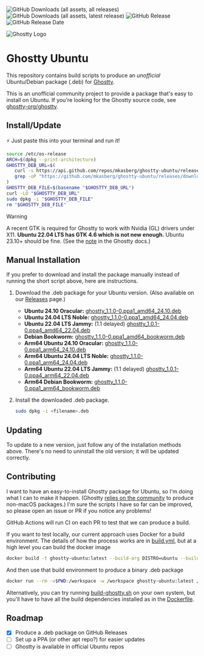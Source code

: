 
![GitHub Downloads (all assets, all releases)](https://img.shields.io/github/downloads/mkasberg/ghostty-ubuntu/total)
![GitHub Downloads (all assets, latest release)](https://img.shields.io/github/downloads/mkasberg/ghostty-ubuntu/latest/total)
![GitHub Release](https://img.shields.io/github/v/release/mkasberg/ghostty-ubuntu)
![GitHub Release Date](https://img.shields.io/github/release-date/mkasberg/ghostty-ubuntu)

![Ghostty Logo](ghostty-logo.png)

# Ghostty Ubuntu

This repository contains build scripts to produce an _unofficial_ Ubuntu/Debian
package (.deb) for [Ghostty](https://ghostty.org).

This is an unofficial community project to provide a package that's easy to
install on Ubuntu. If you're looking for the Ghostty source code, see
[ghostty-org/ghostty](https://github.com/ghostty-org/ghostty).

## Install/Update

:zap: Just paste this into your terminal and run it!

```sh
source /etc/os-release
ARCH=$(dpkg --print-architecture)
GHOSTTY_DEB_URL=$(
   curl -s https://api.github.com/repos/mkasberg/ghostty-ubuntu/releases/latest | \
   grep -oP "https://github.com/mkasberg/ghostty-ubuntu/releases/download/[^\s/]+/ghostty_[^\s/_]+_${ARCH}_${VERSION_ID}.deb"
)
GHOSTTY_DEB_FILE=$(basename "$GHOSTTY_DEB_URL")
curl -LO "$GHOSTTY_DEB_URL"
sudo dpkg -i "$GHOSTTY_DEB_FILE"
rm "$GHOSTTY_DEB_FILE"
```

> [!WARNING]
> A recent GTK is required for Ghostty to work with Nvidia (GL) drivers under
> X11. **Ubuntu 22.04 LTS has GTK 4.6 which is not new enough.** Ubuntu 23.10+ should be fine. (See the
> [note](https://ghostty.org/docs/install/build#debian-and-ubuntu) in the
> Ghostty docs.)

## Manual Installation

If you prefer to download and install the package manually instead of running the short script above, here are instructions.

1. Download the .deb package for your Ubuntu version. (Also available on our [Releases](https://github.com/mkasberg/ghostty-ubuntu/releases) page.)
   - **Ubuntu 24.10 Oracular:** [ghostty_1.1.0-0.ppa1_amd64_24.10.deb](https://github.com/mkasberg/ghostty-ubuntu/releases/download/1.1.0-0-ppa1/ghostty_1.1.0-0.ppa1_amd64_24.10.deb)
   - **Ubuntu 24.04 LTS Noble:** [ghostty_1.1.0-0.ppa1_amd64_24.04.deb](https://github.com/mkasberg/ghostty-ubuntu/releases/download/1.1.0-0-ppa1/ghostty_1.1.0-0.ppa1_amd64_24.04.deb)
   - **Ubuntu 22.04 LTS Jammy:** (1.1 delayed) [ghostty_1.0.1-0.ppa4_amd64_22.04.deb](https://github.com/mkasberg/ghostty-ubuntu/releases/download/1.0.1-0-ppa4/ghostty_1.0.1-0.ppa4_amd64_22.04.deb)
   - **Debian Bookworm:** [ghostty_1.1.0-0.ppa1_amd64_bookworm.deb](https://github.com/mkasberg/ghostty-ubuntu/releases/download/1.1.0-0-ppa1/ghostty_1.1.0-0.ppa1_amd64_bookworm.deb)
   - **Arm64 Ubuntu 24.10 Oracular:** [ghostty_1.1.0-0.ppa1_arm64_24.10.deb](https://github.com/mkasberg/ghostty-ubuntu/releases/download/1.1.0-0-ppa1/ghostty_1.1.0-0.ppa1_arm64_24.10.deb)
   - **Arm64 Ubuntu 24.04 LTS Noble:** [ghostty_1.1.0-0.ppa1_arm64_24.04.deb](https://github.com/mkasberg/ghostty-ubuntu/releases/download/1.1.0-0-ppa1/ghostty_1.1.0-0.ppa1_arm64_24.04.deb)
   - **Arm64 Ubuntu 22.04 LTS Jammy:** (1.1 delayed) [ghostty_1.0.1-0.ppa4_arm64_22.04.deb](https://github.com/mkasberg/ghostty-ubuntu/releases/download/1.0.1-0-ppa4/ghostty_1.0.1-0.ppa4_arm64_22.04.deb)
   - **Arm64 Debian Bookworm:** [ghostty_1.1.0-0.ppa1_arm64_bookworm.deb](https://github.com/mkasberg/ghostty-ubuntu/releases/download/1.1.0-0-ppa1/ghostty_1.1.0-0.ppa1_arm64_bookworm.deb)
2. Install the downloaded .deb package.

   ```sh
   sudo dpkg -i <filename>.deb
   ```
## Updating

To update to a new version, just follow any of the installation methods above. There's no need to uninstall the old version; it will be updated correctly.

## Contributing

I want to have an easy-to-install Ghostty package for Ubuntu, so I'm doing what
I can to make it happen. (Ghostty [relies on the
community](https://ghostty.org/docs/install/binary) to produce non-macOS
packages.) I'm sure the scripts I have so far can be improved, so please open an
issue or PR if you notice any problems!

GitHub Actions will run CI on each PR to test that we can produce a build.

If you want to test locally, our current approach uses Docker for a build
environment. The details of how the process works are in
[build.yml](.github/workflows//build.yml), but at a high level you can build the
docker image

```bash
docker build -t ghostty-ubuntu:latest --build-arg DISTRO=ubuntu --build-arg DISTRO_VERSION=24.10 .
```

And then use that build environment to produce a binary .deb package

```bash
docker run --rm -v$PWD:/workspace -w /workspace ghostty-ubuntu:latest /bin/bash build-ghostty.sh
```

Alternatively, you can try running [build-ghostty.sh](build-ghostty.sh) on your
own system, but you'll have to have all the build dependencies installed as in
the [Dockerfile](Dockerfile).

## Roadmap

- [x] Produce a .deb package on GitHub Releases
- [ ] Set up a PPA (or other apt repo?) for easier updates
- [ ] Ghostty is available in official Ubuntu repos
